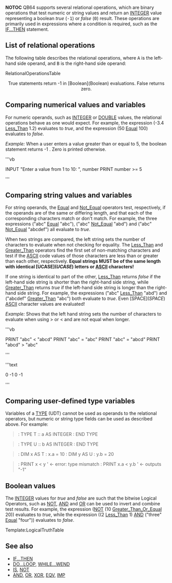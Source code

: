 __NOTOC__
QB64 supports several relational operations, which are binary operations that test numeric or string values and return an [INTEGER](INTEGER) value representing a boolean *true* (<tt>-1</tt>) or *false* (<tt>0</tt>) result. These operations are primarily used in expressions where a condition is required, such as the [IF...THEN](IF...THEN) statement.

## List of relational operations

The following table describes the relational operations, where <tt>A</tt> is the left-hand side operand, and <tt>B</tt> is the right-hand side operand:


RelationalOperationsTable


<center>True statements return -1 in [Boolean](Boolean) evaluations. False returns zero.
</center>

## Comparing numerical values and variables

For numeric operands, such as [INTEGER](INTEGER) or [DOUBLE](DOUBLE) values, the relational operations behave as one would expect. For example, the expression (-3.4 [Less_Than](Less_Than) 1.2) evaluates to *true*, and the expression (50 [Equal](Equal) 100) evaluates to *false*.

*Example:* When a user enters a value greater than or equal to 5, the boolean statement returns -1 . Zero is printed otherwise.

'''vb

INPUT "Enter a value from 1 to 10: ", number
PRINT number >= 5 

'''

## Comparing string values and variables

For string operands, the [Equal](Equal) and [Not_Equal](Not_Equal) operators test, respectively, if the operands are of the same or differing length, and that each of the corresponding characters match or don't match. For example, the three expressions ("abc" [Equal](Equal) "abc"), ("abc" [Not_Equal](Not_Equal) "abd") and ("abc" [Not_Equal](Not_Equal) "abcdef") all evaluate to *true*.

When two strings are compared, the left string sets the number of characters to evaluate when not checking for equality. The [Less_Than](Less_Than) and [Greater_Than](Greater_Than) operators find the first set of non-matching characters and test if the [ASCII](ASCII) code values of those characters are less than or greater than each other, respectively. **Equal strings MUST be of the same length with identical [UCASE$](UCASE$) letters or [ASCII](ASCII) characters!**

If one string is identical to part of the other, [Less_Than](Less_Than) returns *false* if the left-hand side string is shorter than the right-hand side string, while [Greater_Than](Greater_Than) returns *true* if the left-hand side string is longer than the right-hand side string. For example, the expressions ("abc" [Less_Than](Less_Than) "abd") and ("abcdef" [Greater_Than](Greater_Than) "abc") both evaluate to *true*. Even [SPACE$](SPACE$) [ASCII](ASCII) character values are evaluated!


*Example:* Shows that the left hand string sets the number of characters to evaluate when using > or < and are not equal when longer.

'''vb

PRINT "abc" < "abcd"
PRINT "abc" = "abc"
PRINT "abc" = "abcd"
PRINT "abcd" > "abc" 

'''

'''text

 0
-1
 0
-1

'''


## Comparing user-defined type variables

Variables of a [TYPE](TYPE) (UDT) cannot be used as operands to the relational operators, but numeric or string type fields can be used as described above. For example:

> : TYPE T
> :: a AS INTEGER
> : END TYPE
 
> : TYPE U
> :: b AS INTEGER
> : END TYPE
 
> : DIM x AS T : x.a = 10
> : DIM y AS U : y.b = 20
 
> : PRINT x < y         ' <- error: type mismatch
> : PRINT x.a < y.b     ' <- outputs "-1"

## Boolean values

The [INTEGER](INTEGER) values for *true* and *false* are such that the bitwise Logical Operators, such as [NOT](NOT), [AND](AND) and [OR](OR) can be used to invert and combine test results. For example, the expression ([NOT](NOT) (10 [Greater_Than_Or_Equal](Greater_Than_Or_Equal) 20)) evaluates to *true*, while the expression ((2 [Less_Than](Less_Than) 1) [AND](AND) ("three" [Equal](Equal) "four")) evaluates to *false*.


Template:LogicalTruthTable

## See also


* [IF...THEN](IF...THEN)
* [DO...LOOP](DO...LOOP), [WHILE...WEND](WHILE...WEND)
* [IS](IS), [NOT](NOT)
* [AND](AND), [OR](OR), [XOR](XOR), [EQV](EQV), [IMP](IMP)




